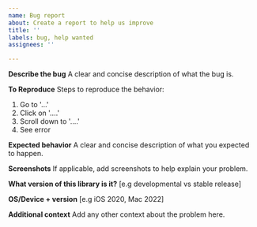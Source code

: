 ```yaml
---
name: Bug report
about: Create a report to help us improve
title: ''
labels: bug, help wanted
assignees: ''

---
```


**Describe the bug**
A clear and concise description of what the bug is.

**To Reproduce**
Steps to reproduce the behavior:
1. Go to '...'
2. Click on '....'
3. Scroll down to '....'
4. See error

**Expected behavior**
A clear and concise description of what you expected to happen.

**Screenshots**
If applicable, add screenshots to help explain your problem.


**What version of this library is it?**
[e.g developmental vs stable release]

**OS/Device + version**
[e.g iOS 2020, Mac 2022]


**Additional context**
Add any other context about the problem here.
